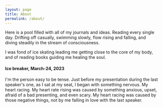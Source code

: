 ```yaml
---
layout: page
title: About
permalink: /about/
---
```


Here is a pool filled with all of my journals and ideas. Reading every single day. Drifting off casually, swimming slowly, flow rising and falling, and diving steadily in the stream of consciousness.

I was fond of ice skating leading me getting close to the core of my body, and of reading books guiding me healing the soul.

#### Ice breaker, March-24, 2023
I'm the person easy to be tense. Just before my presentation during the last speaker's one, as I sat at my seat, I began with something nervous. My heart racing. My heart rate rising was caused by something anxious, upset, afraid of a bad presenting, and even scary. My heart racing was caused by those negative things, not by me falling in love with the last speaker.
